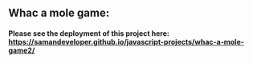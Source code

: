 ## Whac a mole game:
#### Please see the deployment of this project here: https://samandeveloper.github.io/javascript-projects/whac-a-mole-game2/
